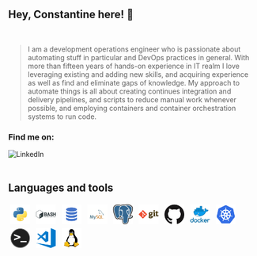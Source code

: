 ## Hey, Constantine here! 👋

<br />

> I am a development operations engineer who is passionate about automating stuff in particular and DevOps practices in general. With more than fifteen years of hands-on experience in IT realm I love leveraging existing and adding new skills, and acquiring experience as well as find and eliminate gaps of knowledge. My approach to automate things is all about creating continues integration and delivery pipelines, and scripts to reduce manual work whenever possible, and employing containers and container orchestration systems to run code.

### Find me on:
[<img align="left" alt="LinkedIn" height="40" src="https://cdn.jsdelivr.net/npm/simple-icons@v3/icons/linkedin.svg" />](https://www.linkedin.com/in/kutenko/)

<br />
<br />

## Languages and tools

<p align="left">

<img alt="Python" height="40" style="vertical-align:top; margin:4px" src="https://raw.githubusercontent.com/github/explore/80688e429a7d4ef2fca1e82350fe8e3517d3494d/topics/python/python.png">

<img alt="Bash" height="40" style="vertical-align:top; margin:4px" src="https://raw.githubusercontent.com/github/explore/80688e429a7d4ef2fca1e82350fe8e3517d3494d/topics/bash/bash.png" />

<img alt="SQL" height="40" style="vertical-align:top; margin:4px" src="https://raw.githubusercontent.com/github/explore/80688e429a7d4ef2fca1e82350fe8e3517d3494d/topics/sql/sql.png" />

<img alt="MySQL" height="40" style="vertical-align:top; margin:4px" src="https://raw.githubusercontent.com/github/explore/80688e429a7d4ef2fca1e82350fe8e3517d3494d/topics/mysql/mysql.png" />

<img alt="Postgresql" height="40" style="vertical-align:top; margin:4px" src="https://raw.githubusercontent.com/github/explore/80688e429a7d4ef2fca1e82350fe8e3517d3494d/topics/postgresql/postgresql.png" />

<img alt="Git" height="40" style="vertical-align:top; margin:4px" src="https://raw.githubusercontent.com/github/explore/80688e429a7d4ef2fca1e82350fe8e3517d3494d/topics/git/git.png" />

<img alt="GitHub" height="40" style="vertical-align:top; margin:4px" src="https://raw.githubusercontent.com/github/explore/78df643247d429f6cc873026c0622819ad797942/topics/github/github.png" />

<img alt="Docker" height="40" style="vertical-align:top; margin:4px" src="https://raw.githubusercontent.com/github/explore/80688e429a7d4ef2fca1e82350fe8e3517d3494d/topics/docker/docker.png" />

<img alt="Kubernetes" height="40" style="vertical-align:top; margin:4px" src="https://raw.githubusercontent.com/github/explore/80688e429a7d4ef2fca1e82350fe8e3517d3494d/topics/kubernetes/kubernetes.png" />

<img alt="Terminal" height="40" style="vertical-align:top; margin:4px" src="https://raw.githubusercontent.com/github/explore/80688e429a7d4ef2fca1e82350fe8e3517d3494d/topics/terminal/terminal.png" />

<img alt="VS Code" height="40" style="vertical-align:top; margin:4px" src="https://raw.githubusercontent.com/github/explore/80688e429a7d4ef2fca1e82350fe8e3517d3494d/topics/visual-studio-code/visual-studio-code.png">

<img alt="Linux" height="40" style="vertical-align:top; margin:4px" src="https://raw.githubusercontent.com/github/explore/80688e429a7d4ef2fca1e82350fe8e3517d3494d/topics/linux/linux.png">
</p>

